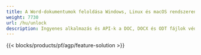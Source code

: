 ```yaml
---
title: A Word-dokumentumok feloldása Windows, Linux és macOS rendszeren 
weight: 7730
url: /hu/unlock
description: Ingyenes alkalmazás és API-k a DOC, DOCX és ODT fájlok védelmének eltávolításához
---
```


{{< blocks/products/pf/agp/feature-solution >}} 

